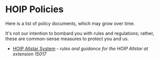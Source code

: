 # HOIP Policies

Here is a list of policy documents, which may grow over time.

It's not our intention to bombard you with rules and regulations; rather, these are common-sense measures to protect you and us.

* [HOIP Allstar System](./hoip-allstar.md) - _rules and guidance for the HOIP Allstar at extension 15017_